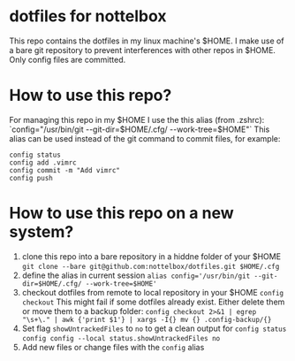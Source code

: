 # dotfiles for nottelbox
This repo contains the dotfiles in my linux machine's $HOME.
I make use of a bare git repository to prevent interferences with other repos in $HOME.
Only config files are committed.

# How to use this repo?
For managing this repo in my $HOME I use the this alias (from .zshrc):
`config="/usr/bin/git --git-dir=$HOME/.cfg/ --work-tree=$HOME"`
This alias can be used instead of the git command to commit files, for example:
```
config status
config add .vimrc
config commit -m "Add vimrc"
config push
```

# How to use this repo on a new system?

1. clone this repo into a bare repository in a hiddne folder of your $HOME
`git clone --bare git@github.com:nottelbox/dotfiles.git $HOME/.cfg`
2. define the alias in current session
`alias config='/usr/bin/git --git-dir=$HOME/.cfg/ --work-tree=$HOME'`
3. checkout dotfiles from remote to local repository in your $HOME
`config checkout`
This might fail if some dotfiles already exist. Either delete them or move them to a backup folder:
`config checkout 2>&1 | egrep "\s+\." | awk {'print $1'} | xargs -I{} mv {} .config-backup/{}`
4. Set flag `showUntrackedFiles` to `no` to get a clean output for `config status`
`config config --local status.showUntrackedFiles no`
5. Add new files or change files with the `config` alias
